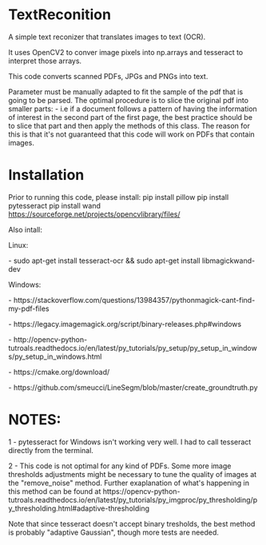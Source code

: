 # TextReconition
A simple text reconizer that translates images to text (OCR).

It uses OpenCV2 to conver image pixels into np.arrays and tesseract to interpret those arrays.

This code converts scanned PDFs, JPGs and PNGs into text.

Parameter must be manually adapted to fit the sample of the pdf that is going to be parsed.
The optimal procedure is to slice the original pdf into smaller parts:
    - i.e if a document follows a pattern of having the information of interest in the second part of the
    first page, the best practice should be to slice that part and then apply the methods of this class.
    The reason for this is that it's not guaranteed that this code will work on PDFs that contain images.

# Installation
Prior to running this code, please install:
pip install pillow
pip install pytesseract
pip install wand
https://sourceforge.net/projects/opencvlibrary/files/

Also intall:
<p>Linux:</p>
    - sudo apt-get install tesseract-ocr
    && sudo apt-get install libmagickwand-dev

<p></p>
<p>Windows:</p>
    <p>- https://stackoverflow.com/questions/13984357/pythonmagick-cant-find-my-pdf-files</p>
    <p>- https://legacy.imagemagick.org/script/binary-releases.php#windows</p>
    <p>- http://opencv-python-tutroals.readthedocs.io/en/latest/py_tutorials/py_setup/py_setup_in_windows/py_setup_in_windows.html</p>
    <p>- https://cmake.org/download/</p>
    <p>- https://github.com/smeucci/LineSegm/blob/master/create_groundtruth.py</p>

# NOTES:
1 - pytesseract for Windows isn't working very well. I had to call tesseract directly from the terminal.
<p>2 - This code is not optimal for any kind of PDFs. Some more image thresholds adjustments might be necessary to tune the
quality of images at the "remove_noise" method. Further exaplanation of what's happening in this method can
be found at https://opencv-python-tutroals.readthedocs.io/en/latest/py_tutorials/py_imgproc/py_thresholding/py_thresholding.html#adaptive-thresholding</p>

Note that since tesseract doesn't accept binary tresholds, the best method is probably "adaptive Gaussian", though more tests
are needed.
